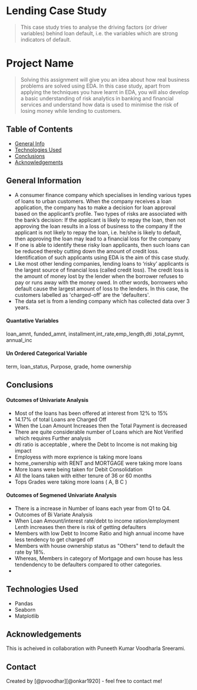# Lending Case Study
> This case study tries to analyse the driving factors (or driver variables) behind loan default, i.e. the variables which are strong indicators of default.

# Project Name
> Solving this assignment will give you an idea about how real business problems are solved using EDA. In this case study, apart from applying the techniques you have learnt in EDA, you will also develop a basic understanding of risk analytics in banking and financial services and understand how data is used to minimise the risk of losing money while lending to customers.


## Table of Contents
* [General Info](#general-information)
* [Technologies Used](#technologies-used)
* [Conclusions](#conclusions)
* [Acknowledgements](#acknowledgements)

<!-- You can include any other section that is pertinent to your problem -->

## General Information
- A consumer finance company which specialises in lending various types of loans to urban customers. When the company receives a loan application, the company has to make a decision for loan approval based on the applicant’s profile. Two types of risks are associated with the bank’s decision:
If the applicant is likely to repay the loan, then not approving the loan results in a loss of business to the company
If the applicant is not likely to repay the loan, i.e. he/she is likely to default, then approving the loan may lead to a financial loss for the company
- If one is able to identify these risky loan applicants, then such loans can be reduced thereby cutting down the amount of credit loss. Identification of such applicants using EDA is the aim of this case study.
- Like most other lending companies, lending loans to ‘risky’ applicants is the largest source of financial loss (called credit loss). The credit loss is the amount of money lost by the lender when the borrower refuses to pay or runs away with the money owed. In other words, borrowers who default cause the largest amount of loss to the lenders. In this case, the customers labelled as 'charged-off' are the 'defaulters'. 
- The data set is from a lending company which has collected data over 3 years.

#### Quantative Variables
loan_amnt, funded_amnt, installment,int_rate,emp_length,dti ,total_pymnt, annual_inc

#### Un Ordered Categorical Variable
term, loan_status, Purpose, grade, home ownership


<!-- You don't have to answer all the questions - just the ones relevant to your project. -->

## Conclusions
#### Outcomes of Univariate Analysis
- Most of the loans has been offered at interest from 12% to 15%
- 14.17% of total Loans are Charged Off
- When the Loan Amount Increases then the Total Payment is decreased
- There are quite considerable number of Loans which are Not Verified which requires Further analysis
- dti ratio is acceptable , where the Debt to Income is not making big impact
- Employess with more exprience is taking more loans
- home_ownership with RENT and MORTGAGE were taking more loans
- More loans were being taken for Debit Consolidation
- All the loans taken with either tenure of 36 or 60 months
- Tops Grades were taking more loans ( A, B C )

#### Outcomes of Segmened Univariate Analysis
- There is a increase in Number of loans each year from Q1 to Q4.
- Outcomes of Bi Variate Analysis
- When Loan Amount/interest rate/debt to income ration/employment Lenth increases then there is risk of getting defaulters
- Members with low Debt to Income Ratio and high annual income have less tendency to get charged off
- Members with house ownership status as "Others" tend to default the rate by 18%.
- Whereas, Members in category of Mortgage and own house has less tendendency to be defaulters compared to other categories.
- 
<!-- You don't have to answer all the questions - just the ones relevant to your project. -->


## Technologies Used
- Pandas
- Seaborn
- Matplotlib

<!-- As the libraries versions keep on changing, it is recommended to mention the version of library used in this project -->

## Acknowledgements

This is acheived in collaboration with Puneeth Kumar Voodharla Sreerami.

## Contact
Created by [@pvoodhar][@onkar1920] - feel free to contact me!


<!-- Optional -->
<!-- ## License -->
<!-- This project is open source and available under the [... License](). -->

<!-- You don't have to include all sections - just the one's relevant to your project -->
